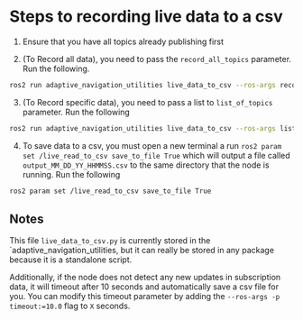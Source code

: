 # Steps to recording live data to a csv

1. Ensure that you have all topics already publishing first

2. (To Record all data), you need to pass the `record_all_topics` parameter. Run the following.
```bash 
ros2 run adaptive_navigation_utilities live_data_to_csv --ros-args record_all_topics:=True
```

3. (To Record specific data), you need to pass a list to `list_of_topics` parameter. Run the following
```bash 
ros2 run adaptive_navigation_utilities live_data_to_csv --ros-args list_of_topics:=['/ctrl/cmd_vel', '/p1/pose2D', '/cluster_info']
```

4. To save data to a csv, you must open a new terminal a run `ros2 param set /live_read_to_csv save_to_file True` which will output a file called `output_MM_DD_YY_HHMMSS.csv` to the same directory that the node is running. Run the following
```bash
ros2 param set /live_read_to_csv save_to_file True
```


## Notes
This file `live_data_to_csv.py` is currently stored in the `adaptive_navigation_utilities, but it can really be stored in any package because it is a standalone script. 

Additionally, if the node does not detect any new updates in subscription data, it will timeout after 10 seconds and automatically save a csv file for you. You can modify this timeout parameter by adding the `--ros-args -p timeout:=10.0` flag to `X` seconds.